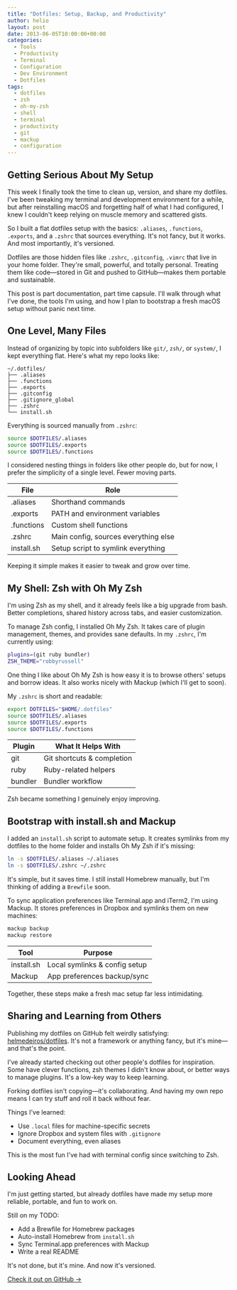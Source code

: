 ```yaml
---
title: "Dotfiles: Setup, Backup, and Productivity"
author: helio
layout: post
date: 2013-06-05T10:00:00+00:00
categories:
  - Tools
  - Productivity
  - Terminal
  - Configuration
  - Dev Environment
  - Dotfiles
tags:
  - dotfiles
  - zsh
  - oh-my-zsh
  - shell
  - terminal
  - productivity
  - git
  - mackup
  - configuration
---
```


## Getting Serious About My Setup

This week I finally took the time to clean up, version, and share my dotfiles. I've been tweaking my terminal and development environment for a while, but after reinstalling macOS and forgetting half of what I had configured, I knew I couldn't keep relying on muscle memory and scattered gists.

So I built a flat dotfiles setup with the basics: `.aliases`, `.functions`, `.exports`, and a `.zshrc` that sources everything. It's not fancy, but it works. And most importantly, it's versioned.

Dotfiles are those hidden files like `.zshrc`, `.gitconfig`, `.vimrc` that live in your home folder. They're small, powerful, and totally personal. Treating them like code—stored in Git and pushed to GitHub—makes them portable and sustainable.

This post is part documentation, part time capsule. I'll walk through what I've done, the tools I'm using, and how I plan to bootstrap a fresh macOS setup without panic next time.

## One Level, Many Files

Instead of organizing by topic into subfolders like `git/`, `zsh/`, or `system/`, I kept everything flat. Here's what my repo looks like:

```
~/.dotfiles/
├── .aliases
├── .functions
├── .exports
├── .gitconfig
├── .gitignore_global
├── .zshrc
└── install.sh
```

Everything is sourced manually from `.zshrc`:

```zsh
source $DOTFILES/.aliases
source $DOTFILES/.exports
source $DOTFILES/.functions
```

I considered nesting things in folders like other people do, but for now, I prefer the simplicity of a single level. Fewer moving parts.

| File       | Role                                 |
| ---------- | ------------------------------------ |
| .aliases   | Shorthand commands                   |
| .exports   | PATH and environment variables       |
| .functions | Custom shell functions               |
| .zshrc     | Main config, sources everything else |
| install.sh | Setup script to symlink everything   |

Keeping it simple makes it easier to tweak and grow over time.

## My Shell: Zsh with Oh My Zsh

I'm using Zsh as my shell, and it already feels like a big upgrade from bash. Better completions, shared history across tabs, and easier customization.

To manage Zsh config, I installed Oh My Zsh. It takes care of plugin management, themes, and provides sane defaults. In my `.zshrc`, I'm currently using:

```zsh
plugins=(git ruby bundler)
ZSH_THEME="robbyrussell"
```

One thing I like about Oh My Zsh is how easy it is to browse others' setups and borrow ideas. It also works nicely with Mackup (which I'll get to soon).

My `.zshrc` is short and readable:

```zsh
export DOTFILES="$HOME/.dotfiles"
source $DOTFILES/.aliases
source $DOTFILES/.exports
source $DOTFILES/.functions
```

| Plugin  | What It Helps With         |
| ------- | -------------------------- |
| git     | Git shortcuts & completion |
| ruby    | Ruby-related helpers       |
| bundler | Bundler workflow           |

Zsh became something I genuinely enjoy improving.

## Bootstrap with install.sh and Mackup

I added an `install.sh` script to automate setup. It creates symlinks from my dotfiles to the home folder and installs Oh My Zsh if it's missing:

```bash
ln -s $DOTFILES/.aliases ~/.aliases
ln -s $DOTFILES/.zshrc ~/.zshrc
```

It's simple, but it saves time. I still install Homebrew manually, but I'm thinking of adding a `Brewfile` soon.

To sync application preferences like Terminal.app and iTerm2, I'm using Mackup. It stores preferences in Dropbox and symlinks them on new machines:

```bash
mackup backup
mackup restore
```

| Tool       | Purpose                       |
| ---------- | ----------------------------- |
| install.sh | Local symlinks & config setup |
| Mackup     | App preferences backup/sync   |

Together, these steps make a fresh mac setup far less intimidating.

## Sharing and Learning from Others

Publishing my dotfiles on GitHub felt weirdly satisfying: [helmedeiros/dotfiles](https://github.com/helmedeiros/dotfiles). It's not a framework or anything fancy, but it's mine—and that's the point.

I've already started checking out other people's dotfiles for inspiration. Some have clever functions, zsh themes I didn't know about, or better ways to manage plugins. It's a low-key way to keep learning.

Forking dotfiles isn't copying—it's collaborating. And having my own repo means I can try stuff and roll it back without fear.

Things I've learned:

- Use `.local` files for machine-specific secrets
- Ignore Dropbox and system files with `.gitignore`
- Document everything, even aliases

This is the most fun I've had with terminal config since switching to Zsh.

## Looking Ahead

I'm just getting started, but already dotfiles have made my setup more reliable, portable, and fun to work on.

Still on my TODO:

- Add a Brewfile for Homebrew packages
- Auto-install Homebrew from `install.sh`
- Sync Terminal.app preferences with Mackup
- Write a real README

It's not done, but it's mine. And now it's versioned.

[Check it out on GitHub →](https://github.com/helmedeiros/dotfiles)

